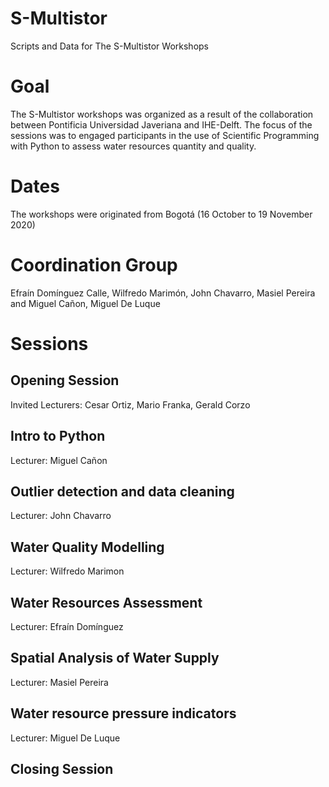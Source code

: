 # S-Multistor
Scripts and Data for The S-Multistor Workshops

# Goal
The S-Multistor workshops was organized as a result of the collaboration between Pontificia Universidad Javeriana and IHE-Delft. The focus of the sessions was to engaged participants in the use of Scientific Programming with Python to assess water resources quantity and quality.

# Dates
The workshops were originated from Bogotá (16 October to 19 November 2020)

# Coordination Group
Efraín Domínguez Calle, Wilfredo Marimón, John Chavarro, Masiel Pereira and Miguel Cañon, Miguel De Luque

# Sessions
## Opening Session
Invited Lecturers: Cesar Ortiz, Mario Franka, Gerald Corzo

## Intro to Python
Lecturer: Miguel Cañon

## Outlier detection and data cleaning
Lecturer: John Chavarro

## Water Quality Modelling
Lecturer: Wilfredo Marimon

## Water Resources Assessment
Lecturer: Efraín Domínguez

## Spatial Analysis of Water Supply
Lecturer: Masiel Pereira

## Water resource pressure indicators
Lecturer: Miguel De Luque

## Closing Session
